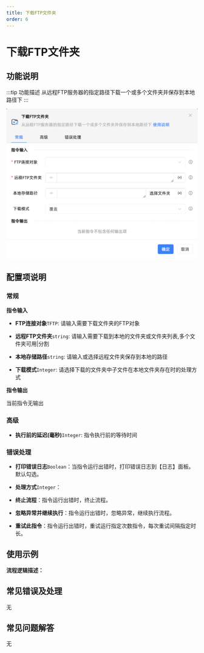 ```yaml
---
title: 下载FTP文件夹
order: 6
---
```


# 下载FTP文件夹

## 功能说明

:::tip 功能描述
从远程FTP服务器的指定路径下载一个或多个文件夹并保存到本地路径下
:::

![下载FTP文件夹](../../../assets/下载FTP文件夹_command.png)

## 配置项说明

### 常规

**指令输入**

- **FTP连接对象**`TFTP`: 请输入需要下载文件夹的FTP对象

- **远程FTP文件夹**`string`: 请输入需要下载到本地的文件夹或文件夹列表,多个文件夹可用|分割

- **本地存储路径**`string`: 请输入或选择远程文件夹保存到本地的路径

- **下载模式**`Integer`: 请选择下载的文件夹中子文件在本地文件夹存在时的处理方式


**指令输出**

当前指令无输出

### 高级

- **执行前的延迟(毫秒)**`Integer`: 指令执行前的等待时间

### 错误处理

- **打印错误日志**`Boolean`：当指令运行出错时，打印错误日志到【日志】面板。默认勾选。

- **处理方式**`Integer`：

 - **终止流程**：指令运行出错时，终止流程。

 - **忽略异常并继续执行**：指令运行出错时，忽略异常，继续执行流程。

 - **重试此指令**：指令运行出错时，重试运行指定次数指令，每次重试间隔指定时长。

## 使用示例

**流程逻辑描述：** 

## 常见错误及处理

无

## 常见问题解答

无

